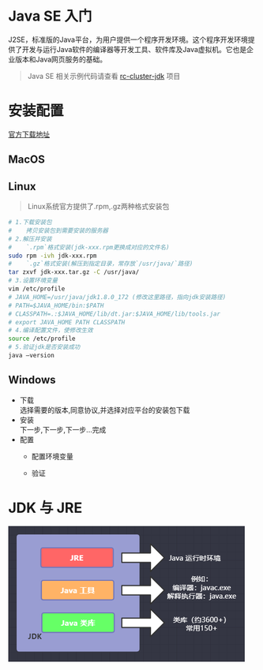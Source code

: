 # Java SE 入门

J2SE，标准版的Java平台，为用户提供一个程序开发环境。这个程序开发环境提供了开发与运行Java软件的编译器等开发工具、软件库及Java虚拟机。它也是企业版本和Java网页服务的基础。

> Java SE 相关示例代码请查看 [rc-cluster-jdk](https://github.com/RootCluster/rc-cluster-jdk) 项目

# 安装配置

[官方下载地址](https://www.oracle.com/technetwork/java/javase/downloads/index.html)

## MacOS

## Linux
> Linux系统官方提供了.rpm,.gz两种格式安装包

```bash
# 1.下载安装包
#    拷贝安装包到需要安装的服务器
# 2.解压并安装
#    `.rpm`格式安装(jdk-xxx.rpm更换成对应的文件名)
sudo rpm -ivh jdk-xxx.rpm
#    `.gz`格式安装(解压到指定目录，常存放`/usr/java/`路径)
tar zxvf jdk-xxx.tar.gz -C /usr/java/
# 3.设置环境变量
vim /etc/profile
# JAVA_HOME=/usr/java/jdk1.8.0_172 (修改这里路径，指向jdk安装路径)
# PATH=$JAVA_HOME/bin:$PATH
# CLASSPATH=.:$JAVA_HOME/lib/dt.jar:$JAVA_HOME/lib/tools.jar
# export JAVA_HOME PATH CLASSPATH
# 4.编译配置文件，使修改生效
source /etc/profile
# 5.验证jdk是否安装成功
java –version
```

## Windows

* 下载  
    选择需要的版本,同意协议,并选择对应平台的安装包下载
* 安装  
    下一步,下一步,下一步...完成
* 配置
    * 配置环境变量

    * 验证

# JDK 与 JRE
![jdk](../_media/javase/jdk.png)

